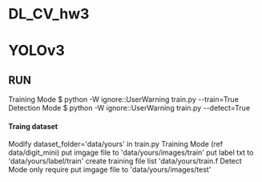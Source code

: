 # DL_CV_hw3
# YOLOv3

## RUN
  Training Mode
    $  python -W ignore::UserWarning train.py --train=True
  Detection Mode
    $  python -W ignore::UserWarning train.py --detect=True

#### Traing dataset
  Modify dataset_folder='data/yours' in train.py
  Training Mode (ref data/digit_mini)
    put imgage file to  'data/yours/images/train'
    put label txt to    'data/yours/label/train'
    create training file list 'data/yours/train.f
  Detect Mode 
    only require put imgage file to  'data/yours/images/test'
  



